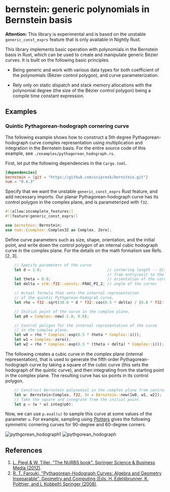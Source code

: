 # bernstein: generic polynomials in Bernstein basis

**Attention:** This library is experimental and is based on the unstable
`generic_const_exprs` feature that is only available in Nightly Rust.

This library implements basic operation with polynomials in the Bernstein basis
in Rust, which can be used to create and manipulate generic Bézier curves. It is
built on the following basic principles.

* Being generic and work with various data types for both coefficient of the
polynomials (Bézier control polygon), and curve parameterization.

* Rely only on static dispatch and stack memory allocations with the polynomial
degree (the size of the Bézier control polygon) being a compile time constant
expression.

## Examples

### Quintic Pythagorean-hodograph cornering curve
The following example shows how to construct a 5th degree Pythagorean-hodograph curve
complex representation using multiplication and integration in the Bernstein basis.
For the entire source code of this example, see `./examples/pythagorean_hodograph.rs`.

First, let put the following dependencies in the `Cargo.toml`.
```toml
[dependencies]
bernstein = {git = "https://github.com/sciprosk/bernstein.git"}
num = "0.4.3"
```
Specify that we want the unstable `generic_const_exprs` Rust feature, and add necessary 
imports. Our planar Pythagorean-hodograph curve has its control polygon in the complex plane,
and is parameterized with `f32`.
```rust
#![allow(incomplete_features)]
#![feature(generic_const_exprs)]

use bernstein::Bernstein;
use num::{complex::Complex32 as Complex, Zero};
```
Define curve parameters such as size, shape, orientation, and the initial point, and write down 
the control polygon of an internal cubic hodograph curve in the complex plane. For the details
on the math formalism see Refs. [2, 3].
```rust
    // Specify parameters of the curve
    let d = 1.0;                             // cornering length -- distance
                                             // from entry/exit to the corner
    let theta = 0.0;                         // orientation of the corner
    let delta = std::f32::consts::FRAC_PI_2; // angle of the corner

    // Actual formula that sets the internal representation
    // of the quintic Pythgorean-hodograh curve.
    let rho = f32::sqrt(30.0 * d * f32::cos(0.5 * delta) / (6.0 * f32::cos(0.5 * delta) + 1.0));

    // Initial point of the curve in the complex plane.
    let p0 = Complex::new(-1.0, 0.0);

    // Control poligon for the internal representation of the curve
    // in the complex plane.
    let w0 = rho * Complex::exp(0.5 * theta * Complex::i());
    let w1 = Complex::zero();
    let w2 = rho * Complex::exp(0.5 * (theta + delta) * Complex::i());
```
The following creates a cubic curve in the complex plane (internal representation), that is
used to generate the fifth order Pythagorean-hodograph curve by taking a square of the
cubic curve (this sets the hodograph of the quintic curve), and then integrating from
the starting point in the complex plane. The resulting curve has six points in its control
polygon.
```rust
    // Construct Bernstein polynomial in the complex plane from control polygon.
    let w: Bernstein<Complex, f32, 3> = Bernstein::new([w0, w1, w2]);
    // Take the square and integrate from the initial point.
    let p = (w * w).integ(p0);
```
Now, we can use `p.eval(u)` to sample this curve at some values of the parameter `u`. For example, sampling
using [Plotters](https://docs.rs/plotters/latest/plotters/) gives the following symmetric cornering curves for
90-degree and 60-degree corners.

![pythgorean_hodograph1](https://github.com/sciprosk/bernstein/assets/105472369/41193bdc-fcc4-4ece-92ea-111b23dc2f00)
![pythgorean_hodograph](https://github.com/sciprosk/bernstein/assets/105472369/d1b8d975-a439-4b14-a978-77616861806b)




## References
1. [L. Piegl & W. Tiller. "The NURBS book". Springer Science & Business Media (2012)](https://link.springer.com/book/10.1007/978-3-642-59223-2).
2. [R. T. Farouki, "Pythagorean-Hodograph Curves: Algebra and Geometry Inseparable", Geometry and Computing (Eds. H. Edelsbrunner, K. Polthier, and L Kobbelt) Springer (2008)](https://link.springer.com/book/10.1007/978-3-540-73398-0).
